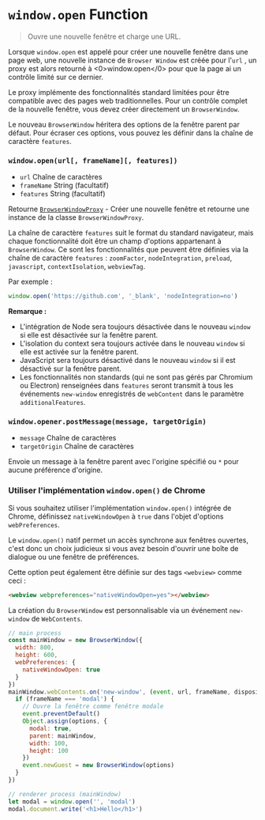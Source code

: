 # `window.open` Function

> Ouvre une nouvelle fenêtre et charge une URL.

Lorsque `window.open` est appelé pour créer une nouvelle fenêtre dans une page web, une nouvelle instance de `Browser Window` est créée pour l'`url` , un proxy est alors retourné à <0>window.open</0> pour que la page ai un contrôle limité sur ce dernier.

Le proxy implémente des fonctionnalités standard limitées pour être compatible avec des pages web traditionnelles. Pour un contrôle complet de la nouvelle fenêtre, vous devez créer directement un `BrowserWindow`.

Le nouveau `BrowserWindow` héritera des options de la fenêtre parent par défaut. Pour écraser ces options, vous pouvez les définir dans la chaîne de caractère `features`.

### `window.open(url[, frameName][, features])`

* `url` Chaîne de caractères
* `frameName` String (facultatif)
* `features` String (facultatif)

Retourne [`BrowserWindowProxy`](browser-window-proxy.md) - Créer une nouvelle fenêtre et retourne une instance de la classe `BrowserWindowProxy`.

La chaîne de caractère `features` suit le format du standard navigateur, mais chaque fonctionnalité doit être un champ d'options appartenant à `BrowserWindow`. Ce sont les fonctionnalités que peuvent être définies via la chaîne de caractère `features` : `zoomFactor`, `nodeIntegration`, `preload`, `javascript`, `contextIsolation`, `webviewTag`.

Par exemple :

```js
window.open('https://github.com', '_blank', 'nodeIntegration=no')
```

**Remarque :**

* L'intégration de Node sera toujours désactivée dans le nouveau `window` si elle est désactivée sur la fenêtre parent.
* L'isolation du context sera toujours activée dans le nouveau `window` si elle est activée sur la fenêtre parent.
* JavaScript sera toujours désactivé dans le nouveau `window` si il est désactivé sur la fenêtre parent.
* Les fonctionnalités non standards (qui ne sont pas gérés par Chromium ou Electron) renseignées dans `features` seront transmit à tous les événements `new-window` enregistrés de `webContent` dans le paramètre `additionalFeatures`.

### `window.opener.postMessage(message, targetOrigin)`

* `message` Chaîne de caractères
* `targetOrigin` Chaîne de caractères

Envoie un message à la fenêtre parent avec l'origine spécifié ou `*` pour aucune préférence d'origine.

### Utiliser l'implémentation `window.open()` de Chrome

Si vous souhaitez utiliser l'implémentation `window.open()` intégrée de Chrome, définissez `nativeWindowOpen` à `true` dans l'objet d'options `webPreferences`.

Le `window.open()` natif permet un accès synchrone aux fenêtres ouvertes, c'est donc un choix judicieux si vous avez besoin d'ouvrir une boîte de dialogue ou une fenêtre de préférences.

Cette option peut également être définie sur des tags `<webview>` comme ceci :

```html
<webview webpreferences="nativeWindowOpen=yes"></webview>
```

La création du `BrowserWindow` est personnalisable via un événement `new-window` de `WebContents`.

```javascript
// main process
const mainWindow = new BrowserWindow({
  width: 800,
  height: 600,
  webPreferences: {
    nativeWindowOpen: true
  }
})
mainWindow.webContents.on('new-window', (event, url, frameName, disposition, options, additionalFeatures) => {
  if (frameName === 'modal') {
    // Ouvre la fenêtre comme fenêtre modale
    event.preventDefault()
    Object.assign(options, {
      modal: true,
      parent: mainWindow,
      width: 100,
      height: 100
    })
    event.newGuest = new BrowserWindow(options)
  }
})
```

```javascript
// renderer process (mainWindow)
let modal = window.open('', 'modal')
modal.document.write('<h1>Hello</h1>')
```